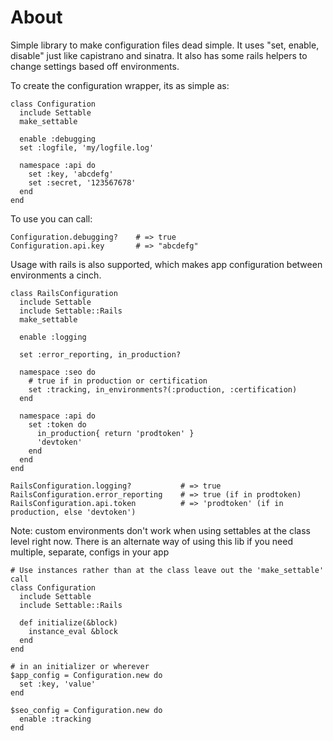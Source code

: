 About
===

Simple library to make configuration files dead simple. It uses "set, enable, disable" just like capistrano and sinatra. It also has some rails helpers to change settings based off environments.

To create the configuration wrapper, its as simple as:

    class Configuration
      include Settable
      make_settable

      enable :debugging
      set :logfile, 'my/logfile.log'

      namespace :api do
        set :key, 'abcdefg'
        set :secret, '123567678'
      end
    end

To use you can call:

    Configuration.debugging?    # => true
    Configuration.api.key       # => "abcdefg"

Usage with rails is also supported, which makes app configuration between environments a cinch.

    class RailsConfiguration
      include Settable
      include Settable::Rails
      make_settable

      enable :logging

      set :error_reporting, in_production?

      namespace :seo do
        # true if in production or certification
        set :tracking, in_environments?(:production, :certification)
      end

      namespace :api do
        set :token do
          in_production{ return 'prodtoken' }
          'devtoken'
        end
      end
    end

    RailsConfiguration.logging?           # => true
    RailsConfiguration.error_reporting    # => true (if in prodtoken)
    RailsConfiguration.api.token          # => 'prodtoken' (if in production, else 'devtoken')

Note: custom environments don't work when using settables at the class level right now. There is an alternate
way of using this lib if you need multiple, separate, configs in your app

    # Use instances rather than at the class leave out the 'make_settable' call
    class Configuration
      include Settable
      include Settable::Rails

      def initialize(&block)
        instance_eval &block
      end
    end

    # in an initializer or wherever
    $app_config = Configuration.new do
      set :key, 'value'
    end

    $seo_config = Configuration.new do
      enable :tracking
    end
